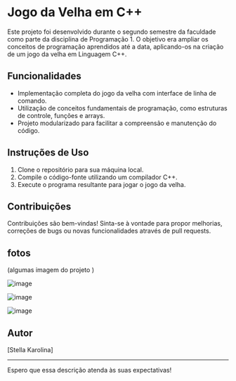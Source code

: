 
# Jogo da Velha em C++

Este projeto foi desenvolvido durante o segundo semestre da faculdade como parte da disciplina de Programação 1. O objetivo era ampliar os conceitos de programação aprendidos até a data, aplicando-os na criação de um jogo da velha em Linguagem C++.

## Funcionalidades

- Implementação completa do jogo da velha com interface de linha de comando.
- Utilização de conceitos fundamentais de programação, como estruturas de controle, funções e arrays.
- Projeto modularizado para facilitar a compreensão e manutenção do código.

## Instruções de Uso

1. Clone o repositório para sua máquina local.
2. Compile o código-fonte utilizando um compilador C++.
3. Execute o programa resultante para jogar o jogo da velha.

## Contribuições

Contribuições são bem-vindas! Sinta-se à vontade para propor melhorias, correções de bugs ou novas funcionalidades através de pull requests.

## fotos 

(algumas imagem do projeto )

![image](https://github.com/StellaKarolinaNunes/JogoVeia/assets/118007989/9799cbdf-64e7-4b25-87a4-ab0e3ac4afec)

![image](https://github.com/StellaKarolinaNunes/JogoVeia/assets/118007989/a9863448-3f8c-4cbd-b817-70d7b37b08b2)

![image](https://github.com/StellaKarolinaNunes/JogoVeia/assets/118007989/478f30e3-c4f1-4550-96bc-3e7dc1df17c9)


## Autor

[Stella Karolina]

---

Espero que essa descrição atenda às suas expectativas!
